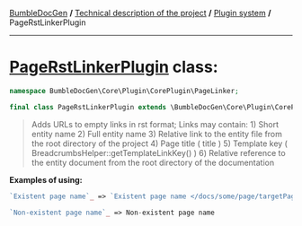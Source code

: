 <!-- {% raw %} -->
<embed> <a href="/docs/readme.md">BumbleDocGen</a> <b>/</b> <a href="/docs/tech/readme.md">Technical description of the project</a> <b>/</b> <a href="/docs/tech/4.pluginSystem/readme.md">Plugin system</a> <b>/</b> PageRstLinkerPlugin<hr> </embed>

<h1>
    <a href="https://github.com/bumble-tech/bumble-doc-gen/blob/master/BumbleDocGen/Core/Plugin/CorePlugin/PageLinker/PageRstLinkerPlugin.php#L23">PageRstLinkerPlugin</a> class:
</h1>





```php
namespace BumbleDocGen\Core\Plugin\CorePlugin\PageLinker;

final class PageRstLinkerPlugin extends \BumbleDocGen\Core\Plugin\CorePlugin\PageLinker\BasePageLinker implements \BumbleDocGen\Core\Plugin\PluginInterface, \Symfony\Component\EventDispatcher\EventSubscriberInterface
```

<blockquote>Adds URLs to empty links in rst format;
 Links may contain:
 1) Short entity name
 2) Full entity name
 3) Relative link to the entity file from the root directory of the project
 4) Page title ( title )
 5) Template key ( BreadcrumbsHelper::getTemplateLinkKey() )
 6) Relative reference to the entity document from the root directory of the documentation</blockquote>


<b>Examples of using:</b>

```php
`Existent page name`_ => `Existent page name </docs/some/page/targetPage.rst>`_

```

```php
`Non-existent page name`_ => Non-existent page name

```















<!-- {% endraw %} -->
